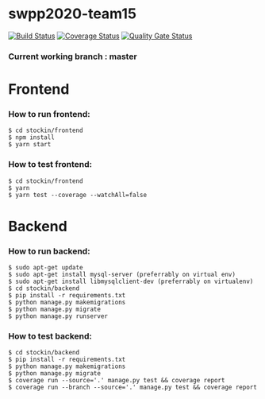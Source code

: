 # swpp2020-team15

[![Build Status](https://travis-ci.org/swsnu/swpp2020-team15.svg?branch=master)](https://travis-ci.org/swsnu/swpp2020-team15)
[![Coverage Status](https://coveralls.io/repos/github/swsnu/swpp2020-team15/badge.svg?branch=master)](https://coveralls.io/github/swsnu/swpp2020-team15?branch=master)
[![Quality Gate Status](https://sonarcloud.io/api/project_badges/measure?project=swsnu_swpp2020-team15&metric=alert_status)](https://sonarcloud.io/dashboard?id=swsnu_swpp2020-team15)

 
### Current working branch : master
# Frontend
### How to run frontend:
```
$ cd stockin/frontend
$ npm install
$ yarn start
````

### How to test frontend:
```
$ cd stockin/frontend
$ yarn
$ yarn test --coverage --watchAll=false
```

# Backend
### How to run backend:
```
$ sudo apt-get update
$ sudo apt-get install mysql-server (preferrably on virtual env)
$ sudo apt-get install libmysqlclient-dev (preferrably on virtualenv)
$ cd stockin/backend
$ pip install -r requirements.txt 
$ python manage.py makemigrations
$ python manage.py migrate
$ python manage.py runserver 
```

### How to test backend:
```
$ cd stockin/backend 
$ pip install -r requirements.txt 
$ python manage.py makemigrations 
$ python manage.py migrate
$ coverage run --source='.' manage.py test && coverage report
$ coverage run --branch --source='.' manage.py test && coverage report
```

